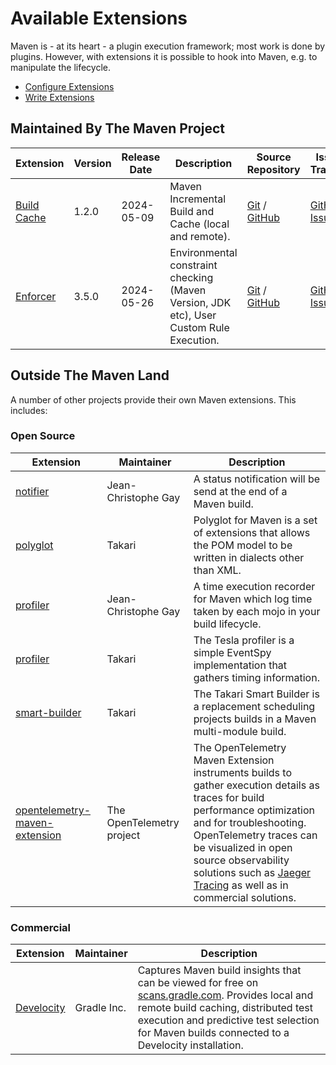 # Available Extensions

<!--
Licensed to the Apache Software Foundation (ASF) under one
or more contributor license agreements.  See the NOTICE file
distributed with this work for additional information
regarding copyright ownership.  The ASF licenses this file
to you under the Apache License, Version 2.0 (the
"License"); you may not use this file except in compliance
with the License.  You may obtain a copy of the License at

http://www.apache.org/licenses/LICENSE-2.0

Unless required by applicable law or agreed to in writing,
software distributed under the License is distributed on an
"AS IS" BASIS, WITHOUT WARRANTIES OR CONDITIONS OF ANY
KIND, either express or implied.  See the License for the
specific language governing permissions and limitations
under the License.
-->

Maven is - at its heart - a plugin execution framework; most work is done by plugins. However, with extensions
it is possible to hook into Maven, e.g. to manipulate the lifecycle.

* [Configure Extensions](/guides/mini/guide-using-extensions.html)
* [Write Extensions](/examples/maven-3-lifecycle-extensions.html)

## Maintained By The Maven Project

|                    Extension                    | Version | Release Date |                                       Description                                       |                                                               Source Repository                                                               |                                 Issue Tracker                                 |
|-------------------------------------------------|---------|--------------|-----------------------------------------------------------------------------------------|-----------------------------------------------------------------------------------------------------------------------------------------------|-------------------------------------------------------------------------------|
| [Build Cache](./maven-build-cache-extension/)   | 1.2.0   | 2024-05-09   | Maven Incremental Build and Cache (local and remote).                                   | [Git](https://gitbox.apache.org/repos/asf/maven-build-cache-extension.git) / [GitHub](https://github.com/apache/maven-build-cache-extension/) | [GitHub Issues](https://github.com/apache/maven-build-cache-extension/issues) |
| [Enforcer](/enforcer/maven-enforcer-extension/) | 3.5.0   | 2024-05-26   | Environmental constraint checking (Maven Version, JDK etc), User Custom Rule Execution. | [Git](https://gitbox.apache.org/repos/asf/maven-enforcer.git) / [GitHub](https://github.com/apache/maven-enforcer/)                           | [GitHub Issues](https://github.com/apache/maven-enforcer/issues)              |

## Outside The Maven Land

A number of other projects provide their own Maven extensions. This includes:

### Open Source

|                                                        Extension                                                        |        Maintainer         |                                                                                                                                                             Description                                                                                                                                                              |
|-------------------------------------------------------------------------------------------------------------------------|---------------------------|--------------------------------------------------------------------------------------------------------------------------------------------------------------------------------------------------------------------------------------------------------------------------------------------------------------------------------------|
| [notifier](https://github.com/jcgay/maven-notifier)                                                                     | Jean-Christophe Gay       | A status notification will be send at the end of a Maven build.                                                                                                                                                                                                                                                                      |
| [polyglot](https://github.com/takari/polyglot-maven)                                                                    | Takari                    | Polyglot for Maven is a set of extensions that allows the POM model to be written in dialects other than XML.                                                                                                                                                                                                                        |
| [profiler](https://github.com/jcgay/maven-profiler)                                                                     | Jean-Christophe Gay       | A time execution recorder for Maven which log time taken by each mojo in your build lifecycle.                                                                                                                                                                                                                                       |
| [profiler](https://github.com/takari/maven-profiler)                                                                    | Takari                    | The Tesla profiler is a simple EventSpy implementation that gathers timing information.                                                                                                                                                                                                                                              |
| [smart-builder](https://github.com/takari/takari-smart-builder)                                                         | Takari                    | The Takari Smart Builder is a replacement scheduling projects builds in a Maven multi-module build.                                                                                                                                                                                                                                  |
| [opentelemetry-maven-extension](https://github.com/open-telemetry/opentelemetry-java-contrib/tree/main/maven-extension) | The OpenTelemetry project | The OpenTelemetry Maven Extension instruments builds to gather execution details as traces for build performance optimization and for troubleshooting. <br/>OpenTelemetry traces can be visualized in open source observability solutions such as [Jaeger Tracing](https://www.jaegertracing.io) as well as in commercial solutions. |

### Commercial

|                             Extension                             | Maintainer  |                                                                                                                              Description                                                                                                                               |
|-------------------------------------------------------------------|-------------|------------------------------------------------------------------------------------------------------------------------------------------------------------------------------------------------------------------------------------------------------------------------|
| [Develocity](https://docs.gradle.com/develocity/maven-extension/) | Gradle Inc. | Captures Maven build insights that can be viewed for free on [scans.gradle.com](https://scans.gradle.com/). Provides local and remote build caching, distributed test execution and predictive test selection for Maven builds connected to a Develocity installation. |

